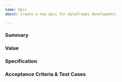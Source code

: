 ```yaml
---
name: Epic
about: Create a new epic for dataframes development.

---
```


### Summary
<!--
- This section should summarise the work we want to accomplish during the epic.
-->

### Value
<!--
- A description of the value this epic brings to users.
- The motivation behind this epic.
-->

### Specification
<!--
- The high-level requirements of the epic.
- Any performance requirements for the epic.
-->

### Acceptance Criteria & Test Cases
<!--
- The high-level acceptance criteria for the epic.
- The test plan for the epic.
-->

